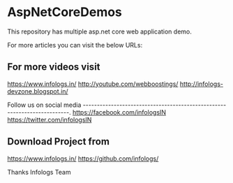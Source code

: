 # AspNetCoreDemos
This repository has multiple asp.net core web application demo.

For more articles you can visit the below URLs:

For more videos visit
------------------------------------------------------------------------
https://www.infologs.in/
http://youtube.com/webboostings/
http://infologs-devzone.blogspot.in/

Follow us on social media
-------------------------------------------------------------------------.
https://facebook.com/infologsIN
https://twitter.com/infologsIN

Download Project from
--------------------------------------------------------------------------
https://www.infologs.in/
https://github.com/infologs/ 

Thanks
Infologs Team
